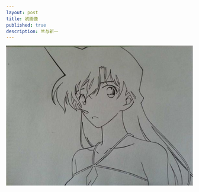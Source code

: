 ```yaml
---
layout: post
title: 初画像
published: true
description: 兰与新一
---
```



![第一幅画像](/images/sketches/yijie/2014/1.jpg)

